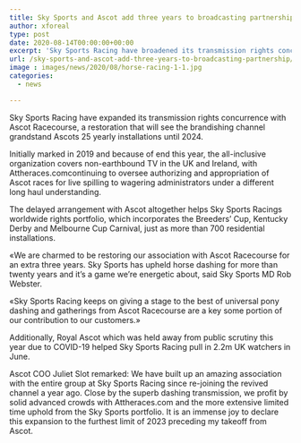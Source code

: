 ```yaml
---
title: Sky Sports and Ascot add three years to broadcasting partnership
author: xforeal 
type: post
date: 2020-08-14T00:00:00+00:00
excerpt: 'Sky Sports Racing have broadened its transmission rights concurrence with Ascot Racecourse, a restoration that will see the donning channel feature Ascots 25 yearly installations until 2024 '
url: /sky-sports-and-ascot-add-three-years-to-broadcasting-partnership/
image : images/news/2020/08/horse-racing-1-1.jpg
categories:
  - news

---
```

Sky Sports Racing have expanded its transmission rights concurrence with Ascot Racecourse, a restoration that will see the brandishing channel grandstand Ascots 25 yearly installations until 2024. 

Initially marked in 2019 and because of end this year, the all-inclusive organization covers non-earthbound TV in the UK and Ireland, with Attheraces.comcontinuing to oversee authorizing and appropriation of Ascot races for live spilling to wagering administrators under a different long haul understanding. 

The delayed arrangement with Ascot altogether helps Sky Sports Racings worldwide rights portfolio, which incorporates the Breeders&#8217; Cup, Kentucky Derby and Melbourne Cup Carnival, just as more than 700 residential installations. 

&#171;We are charmed to be restoring our association with Ascot Racecourse for an extra three years. Sky Sports has upheld horse dashing for more than twenty years and it&#8217;s a game we&#8217;re energetic about, said Sky Sports MD Rob Webster. 

&#171;Sky Sports Racing keeps on giving a stage to the best of universal pony dashing and gatherings from Ascot Racecourse are a key some portion of our contribution to our customers.&#187; 

Additionally, Royal Ascot which was held away from public scrutiny this year due to COVID-19 helped Sky Sports Racing pull in 2.2m UK watchers in June. 

Ascot COO Juliet Slot remarked: We have built up an amazing association with the entire group at Sky Sports Racing since re-joining the revived channel a year ago. Close by the superb dashing transmission, we profit by solid advanced crowds with Attheraces.com and the more extensive limited time uphold from the Sky Sports portfolio. It is an immense joy to declare this expansion to the furthest limit of 2023 preceding my takeoff from Ascot.